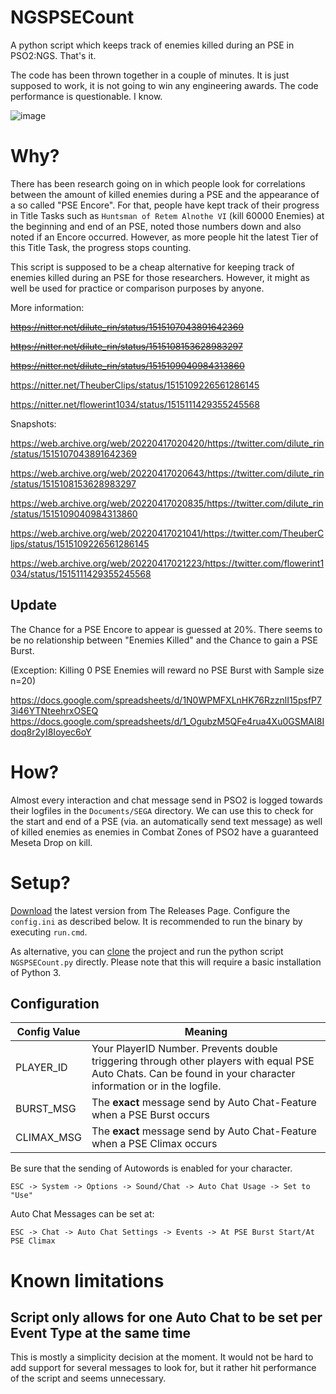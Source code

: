 # NGSPSECount
A python script which keeps track of enemies killed during an PSE in PSO2:NGS. That's it.

The code has been thrown together in a couple of minutes. It is just supposed to work, it is not going to win any engineering awards. The code performance is questionable. I know.

![image](https://user-images.githubusercontent.com/68307987/163701308-b19ffbb5-8407-4fb5-bc74-6bf553da597e.png)


# Why?

There has been research going on in which people look for correlations between the amount of killed enemies during a PSE and the appearance of a so called "PSE Encore". For that, people have kept track of their progress in Title Tasks such as `Huntsman of Retem Alnothe VI` (kill 60000 Enemies) at the beginning and end of an PSE, noted those numbers down and also noted if an Encore occurred. However, as more people hit the latest Tier of this Title Task, the progress stops counting.

This script is supposed to be a cheap alternative for keeping track of enemies killed during an PSE for those researchers. However, it might as well be used for practice or comparison purposes by anyone.

More information:

~~https://nitter.net/dilute_rin/status/1515107043891642369~~

~~https://nitter.net/dilute_rin/status/1515108153628983297~~

~~https://nitter.net/dilute_rin/status/1515109040984313860~~

https://nitter.net/TheuberClips/status/1515109226561286145

https://nitter.net/flowerint1034/status/1515111429355245568

Snapshots:

https://web.archive.org/web/20220417020420/https://twitter.com/dilute_rin/status/1515107043891642369

https://web.archive.org/web/20220417020643/https://twitter.com/dilute_rin/status/1515108153628983297

https://web.archive.org/web/20220417020835/https://twitter.com/dilute_rin/status/1515109040984313860

https://web.archive.org/web/20220417021041/https://twitter.com/TheuberClips/status/1515109226561286145

https://web.archive.org/web/20220417021223/https://twitter.com/flowerint1034/status/1515111429355245568

## Update

The Chance for a PSE Encore to appear is guessed at 20%. There seems to be no relationship between "Enemies Killed" and the Chance to gain a PSE Burst.

(Exception: Killing 0 PSE Enemies will reward no PSE Burst with Sample size n=20)

https://docs.google.com/spreadsheets/d/1N0WPMFXLnHK76RzznlI15psfP73i46YTNteehrxOSEQ
https://docs.google.com/spreadsheets/d/1_OgubzM5QFe4rua4Xu0GSMAI8Idoq8r2yI8Ioyec6oY

# How?

Almost every interaction and chat message send in PSO2 is logged towards their logfiles in the `Documents/SEGA` directory. We can use this to check for the start and end of a PSE (via. an automatically send text message) as well of killed enemies as enemies in Combat Zones of PSO2 have a guaranteed Meseta Drop on kill.

# Setup?

[Download](https://github.com/PureFallen/NGSPSECount/releases/latest) the latest version from The Releases Page. Configure the `config.ini` as described below. It is recommended to run the binary by executing `run.cmd`.

As alternative, you can [clone](https://github.com/PureFallen/NGSPSECount/archive/refs/heads/main.zip) the project and run the python script `NGSPSECount.py` directly. Please note that this will require a basic installation of Python 3.

## Configuration

| Config Value | Meaning                                                                                                                                                         |
|--------------|-----------------------------------------------------------------------------------------------------------------------------------------------------------------|
| PLAYER_ID    | Your PlayerID Number. Prevents double triggering through other players with equal PSE Auto Chats. Can be found in your character information or in the logfile. |
| BURST_MSG    | The **exact** message send by Auto Chat-Feature when a PSE Burst occurs                                                                                         |
| CLIMAX_MSG   | The **exact** message send by Auto Chat-Feature when a PSE Climax occurs                                                                                        |

Be sure that the sending of Autowords is enabled for your character.

`ESC -> System -> Options -> Sound/Chat -> Auto Chat Usage -> Set to "Use"`

Auto Chat Messages can be set at:

`ESC -> Chat -> Auto Chat Settings -> Events -> At PSE Burst Start/At PSE Climax`

# Known limitations

## Script only allows for one Auto Chat to be set per Event Type at the same time

This is mostly a simplicity decision at the moment. It would not be hard to add support for several messages to look for, but it rather hit performance of the script and seems unnecessary.